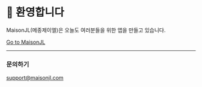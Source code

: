 # 👋 환영합니다

MaisonJL(메종제이엘)은 오늘도 여러분들을 위한 앱을 만들고 있습니다.

[Go to MaisonJL](https://maisonjl.notion.site/940c14bd13e74e4a86eb1ff1fca8515b)

- - -

### 문의하기

<a href="mailto:support@maisonjl.com">support@maisonjl.com</a>
